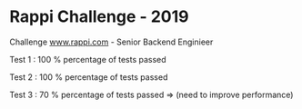 # Rappi Challenge - 2019
Challenge www.rappi.com - Senior Backend Enginieer


Test 1 :  100 %  percentage of tests passed 

Test 2 :  100 %  percentage of tests passed 

Test 3 :  70   %  percentage of tests passed => (need to improve performance)
